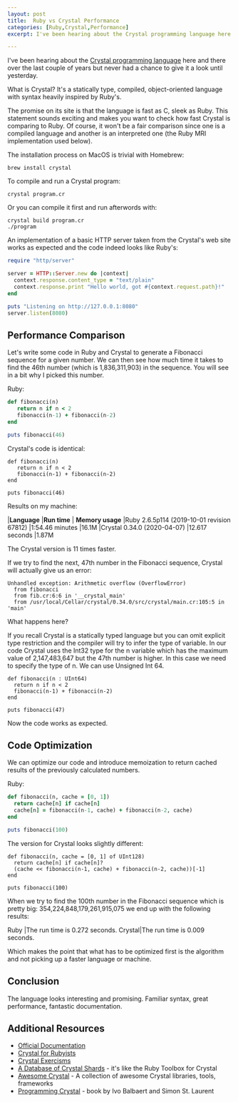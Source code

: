 ```yaml
---
layout: post
title:  Ruby vs Crystal Performance
categories: [Ruby,Crystal,Performance]
excerpt: I've been hearing about the Crystal programming language here and there over the last couple of years but never had a chance to give it a look until yesterday. What is Crystal? It's a statically type, compiled, object-oriented language with syntax heavily inspired by Ruby's.

---
```


I've been hearing about the [Crystal programming language](https://crystal-lang.org/) here and there over the last couple of years but never had a chance to give it a look until yesterday.

What is Crystal? It's a statically type, compiled, object-oriented language with syntax heavily inspired by Ruby's.

The promise on its site is that the language is fast as C, sleek as Ruby. This statement sounds exciting and makes you want to check how fast Crystal is comparing to Ruby. Of course, it won't be a fair comparison since one is a compiled language and another is an interpreted one (the Ruby MRI implementation used below).

The installation process on MacOS is trivial with Homebrew:
```
brew install crystal
```

To compile and run a Crystal program:
```
crystal program.cr
```

Or you can compile it first and run afterwords with:
```
crystal build program.cr
./program
```

An implementation of a basic HTTP server taken from the Crystal's web site works as expected and the code indeed looks like Ruby's:
```ruby
require "http/server"

server = HTTP::Server.new do |context|
  context.response.content_type = "text/plain"
  context.response.print "Hello world, got #{context.request.path}!"
end

puts "Listening on http://127.0.0.1:8080"
server.listen(8080)
```

## Performance Comparison

Let's write some code in Ruby and Crystal to generate a Fibonacci sequence for a given number. We can then see how much time it takes to find the 46th number (which is 1,836,311,903) in the sequence. You will see in a bit why I picked this number.  

Ruby:
```ruby
def fibonacci(n)
   return n if n < 2
   fibonacci(n-1) + fibonacci(n-2)
end

puts fibonacci(46)
```

Crystal's code is identical:
```crystal
def fibonacci(n)
   return n if n < 2
   fibonacci(n-1) + fibonacci(n-2)
end

puts fibonacci(46)
```

Results on my machine:

|**Language**                               |**Run time**    | **Memory usage**
|Ruby 2.6.5p114 (2019-10-01 revision 67812) |1:54.46 minutes |16.1M
|Crystal 0.34.0 (2020-04-07)                |12.617 seconds  |1.87M

The Crystal version is 11 times faster.

If we try to find the next, 47th number in the Fibonacci sequence, Crystal will actually give us an error:
```
Unhandled exception: Arithmetic overflow (OverflowError)
  from fibonacci
  from fib.cr:6:6 in '__crystal_main'
  from /usr/local/Cellar/crystal/0.34.0/src/crystal/main.cr:105:5 in 'main'
```
What happens here?

If you recall Crystal is a statically typed language but you can omit explicit type restriction and the compiler will try to infer the type of variable. In our code Crystal uses the Int32 type for the n variable which has the maximum value of 2,147,483,647 but the 47th number is higher. In this case we need to specify the type of n. We can use Unsigned Int 64. 

```crystal
def fibonacci(n : UInt64)
  return n if n < 2
  fibonacci(n-1) + fibonacci(n-2)
end

puts fibonacci(47)
```

Now the code works as expected.

## Code Optimization

We can optimize our code and introduce memoization to return cached results of the previously calculated numbers.

Ruby:
```ruby
def fibonacci(n, cache = [0, 1])
  return cache[n] if cache[n]
  cache[n] = fibonacci(n-1, cache) + fibonacci(n-2, cache)
end

puts fibonacci(100)
```

The version for Crystal looks slightly different:
```crystal
def fibonacci(n, cache = [0, 1] of UInt128)
  return cache[n] if cache[n]?
  (cache << fibonacci(n-1, cache) + fibonacci(n-2, cache))[-1]
end

puts fibonacci(100)
```

When we try to find the 100th number in the Fibonacci sequence which is pretty big: 354,224,848,179,261,915,075 we end up with the following results:

Ruby   |The run time is 0.272 seconds.
Crystal|The run time is 0.009 seconds.

Which makes the point that what has to be optimized first is the algorithm and not picking up a faster language or machine.

## Conclusion

The language looks interesting and promising. Familiar syntax, great performance, fantastic documentation.

## Additional Resources

* [Official Documentation](https://crystal-lang.org/docs/)
* [Crystal for Rubyists](https://www.crystalforrubyists.com/)
* [Crystal Exercisms](https://exercism.io/tracks/crystal)
* [A Database of Crystal Shards](https://shardbox.org/) - it's like the Ruby Toolbox for Crystal
* [Awesome Crystal](https://github.com/veelenga/awesome-crystal) - A collection of awesome Crystal libraries, tools, frameworks
* [Programming Crystal](https://pragprog.com/book/crystal/programming-crystal) - book by Ivo Balbaert and Simon St. Laurent
